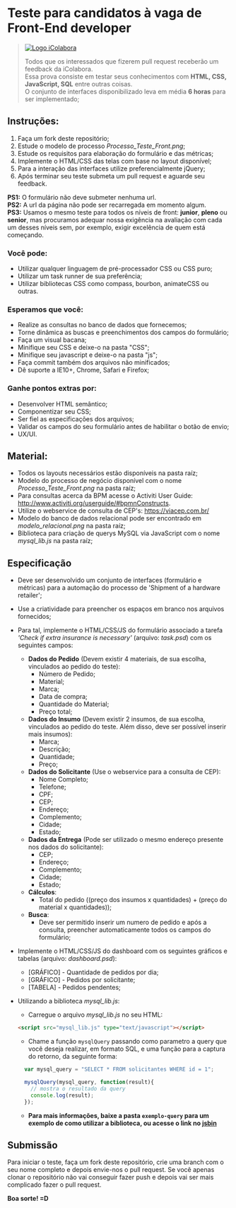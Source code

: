 ﻿# Teste para candidatos à vaga de Front-End developer
> [![Logo iColabora](http://www.icolabora.com.br/vagas/imgs/icolabora.png)](https://www.icolabora.com.br/vagas)
>
> Todos que os interessados que fizerem pull request receberão um feedback da iColabora.<br>
> Essa prova consiste em testar seus conhecimentos com <b>HTML, CSS, JavaScript, SQL</b> entre outras coisas. <br>
> O conjunto de interfaces disponibilizado leva em média <b>6 horas</b> para ser implementado;

## Instruções:

1. Faça um fork deste repositório;
2. Estude o modelo de processo <i>Processo_Teste_Front.png</i>;
3. Estude os requisitos para elaboração do formulário e das métricas;
3. Implemente o HTML/CSS das telas com base no layout disponível;
4. Para a interação das interfaces utilize preferencialmente jQuery;
5. Após terminar seu teste submeta um pull request e aguarde seu feedback.


**PS1:** O formulário não deve submeter nenhuma url.<br>
**PS2:** A url da página não pode ser recarregada em momento algum.<br>
**PS3:** Usamos o mesmo teste para todos os níveis de front: **junior**, **pleno** ou **senior**, mas procuramos adequar nossa exigência na avaliação com cada um desses níveis sem, por exemplo, exigir excelência de quem está começando.

### Você pode:

* Utilizar qualquer linguagem de pré-processador CSS ou CSS puro;
* Utilizar um task runner de sua preferência;
* Utilizar bibliotecas CSS como compass, bourbon, animateCSS ou outras.

### Esperamos que você:

* Realize as consultas no banco de dados que fornecemos;
* Torne dinâmica as buscas e preenchimentos dos campos do formulário;
* Faça um visual bacana;
* Minifique seu CSS e deixe-o na pasta "CSS";
* Minifique seu javascript e deixe-o na pasta "js";
* Faça commit também dos arquivos não minificados;
* Dê suporte a IE10+, Chrome, Safari e Firefox;

### Ganhe pontos extras por:

* Desenvolver HTML semântico;
* Componentizar seu CSS;
* Ser fiel as especificações dos arquivos;
* Validar os campos do seu formulário antes de habilitar o botão de envio;
* UX/UI.

## Material:

* Todos os layouts necessários estão disponíveis na pasta raíz;
* Modelo do processo de negócio disponível com o nome <i>Processo_Teste_Front.png</i> na pasta raíz;
* Para consultas acerca da BPM acesse o Activiti User Guide: http://www.activiti.org/userguide/#bpmnConstructs.
* Utilize o webservice de consulta de CEP's: https://viacep.com.br/
* Modelo do banco de dados relacional pode ser encontrado em <i>modelo_relacional.png</i> na pasta raíz;
* Biblioteca para criação de querys MySQL via JavaScript com o nome <i>mysql_lib.js</i> na pasta raíz;

## Especificação
* Deve ser desenvolvido um conjunto de interfaces (formulário e métricas) para a automação do processo de 'Shipment of a hardware retailer';
* Use a criatividade para preencher os espaços em branco nos arquivos fornecidos;
* Para tal, implemente o HTML/CSS/JS do formulário associado a tarefa <i>'Check if extra insurance is necessary'</i> (arquivo: <i>task.psd</i>) com os seguintes campos:
  * <b>Dados do Pedido</b> (Devem existir 4 materiais, de sua escolha, vinculados ao pedido do teste):
    * Número de Pedido;
    * Material;
    * Marca;
    * Data de compra;
    * Quantidade do Material;
    * Preço total;
  * <b>Dados do Insumo</b> (Devem existir 2 insumos, de sua escolha, vinculados ao pedido do teste. Além disso, deve ser possível inserir mais insumos): 
    * Marca;
    * Descrição;
    * Quantidade;
    * Preço;
  * <b>Dados do Solicitante</b> (Use o webservice para a consulta de CEP):
    * Nome Completo;
    * Telefone;
    * CPF;
    * CEP;
    * Endereço;
    * Complemento;
    * Cidade;
    * Estado;
  * <b>Dados da Entrega</b> (Pode ser utilizado o mesmo endereço presente nos dados do solicitante):
    * CEP;
    * Endereço;
    * Complemento;
    * Cidade;
    * Estado;
  * <b>Cálculos</b>:
    * Total do pedido ((preço dos insumos x quantidades) + (preço do material x quantidades));
  * <b>Busca</b>:
    * Deve ser permitido inserir um numero de pedido e após a consulta, preencher automaticamente todos os campos do formulário;
* Implemente o HTML/CSS/JS do dashboard com os seguintes gráficos e tabelas (arquivo: <i>dashboard.psd</i>):
  * [GRÁFICO] - Quantidade de pedidos por dia;
  * [GRÁFICO] - Pedidos por solicitante;
  * [TABELA] - Pedidos pendentes;
* Utilizando a biblioteca <i>mysql_lib.js</i>:
  * Carregue o arquivo <i>mysql_lib.js</i> no seu HTML: 
  ```html 
  <script src="mysql_lib.js" type="text/javascript"></script>
  ```

  * Chame a função `mysqlQuery` passando como parametro a query que você deseja realizar, em formato SQL, e uma função para a captura do retorno, da seguinte forma:


  ```javascript
    var mysql_query = "SELECT * FROM solicitantes WHERE id = 1";

    mysqlQuery(mysql_query, function(result){
      // mostra o resultado da query
      console.log(result);
    });
  ``` 
  * **Para mais informações, baixe a pasta `exemplo-query` para um exemplo de como utilizar a biblioteca, ou acesse o link no [jsbin](http://jsbin.com/vefeyelofi/edit?html,output)**

## Submissão

Para iniciar o teste, faça um fork deste repositório, crie uma branch com o seu nome completo e depois envie-nos o pull request.
Se você apenas clonar o repositório não vai conseguir fazer push e depois vai ser mais complicado fazer o pull request.

**Boa sorte! =D**


